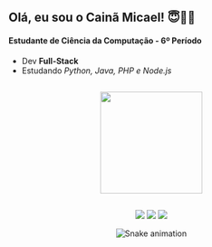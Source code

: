## Olá, eu sou o Cainã Micael! 😇👨‍🎓

#### Estudante de Ciência da Computação - **6º Período**
- Dev **Full-Stack**
- Estudando *Python, Java, PHP e Node.js*

##

<div align="center">
  <a href="https://github.com/cainamicael">
  <img height="180em" src="https://github-readme-stats.vercel.app/api?username=cainamicael&show_icons=true&theme=codeSTACKr&include_all_commits=true&count_private=true"/>
<!--
</div>
<div style="display: inline_block"><br>
  <img align="center" alt="caina-JAVA" height="30" width="40" src="https://cdn.jsdelivr.net/gh/devicons/devicon/icons/java/java-original.svg"">
  <img align="center" alt="Rafa-HTML" height="30" width="40" src="https://raw.githubusercontent.com/devicons/devicon/master/icons/html5/html5-original.svg">
  <img align="center" alt="Rafa-CSS" height="30" width="40" src="https://raw.githubusercontent.com/devicons/devicon/master/icons/css3/css3-original.svg">
  <img align="center" alt="Rafa-Js" height="30" width="40" src="https://raw.githubusercontent.com/devicons/devicon/master/icons/javascript/javascript-plain.svg">
  <img align="center" alt="caina-NODE" height="30" width="40" src="https://cdn.jsdelivr.net/gh/devicons/devicon/icons/nodejs/nodejs-original.svg">
  <img align="center" alt="caina-MYSQL" height="30" width="40" src="https://cdn.jsdelivr.net/gh/devicons/devicon/icons/mysql/mysql-original.svg">
                                                                                                                                                
  
 
    Futuramente:
  <img align="center" alt="caina-POSTGRESQL" height="30" width="40" src="https://cdn.jsdelivr.net/gh/devicons/devicon/icons/postgresql/postgresql-original.svg">
  <img align="center" alt="caina-MONGODB" height="30" width="40" src="https://cdn.jsdelivr.net/gh/devicons/devicon/icons/mongodb/mongodb-original.svg">
  <img align="center" alt="Rafa-React" height="30" width="40" src="https://raw.githubusercontent.com/devicons/devicon/master/icons/react/react-original.svg">
  <img align="center" alt="caina-JQUERY" height="30" width="40" src="https://cdn.jsdelivr.net/gh/devicons/devicon/icons/jquery/jquery-original.svg">
  <img align="center" alt="caina-VUE" height="30" width="40" src="https://cdn.jsdelivr.net/gh/devicons/devicon/icons/vuejs/vuejs-original.svg">
  <img align="center" alt="caina-ELECTRON" height="30" width="40" src="https://cdn.jsdelivr.net/gh/devicons/devicon/icons/electron/electron-original.svg">
  <img align="center" alt="caina-ANGULAR" height="30" width="40" src="https://cdn.jsdelivr.net/gh/devicons/devicon/icons/angularjs/angularjs-original.svg">

 
   
</div>
-->
  
  ##
 
<div> 

  <a href="https://instagram.com/caina_micael" target="_blank"><img src="https://img.shields.io/badge/-Instagram-%23E4405F?style=for-the-badge&logo=instagram&logoColor=white" target="_blank"></a>
  <a href = "mailto:cainamicaeloficiali@gmail.com"><img src="https://img.shields.io/badge/-Gmail-%23333?style=for-the-badge&logo=gmail&logoColor=white" target="_blank"></a>
  <a href="https://www.linkedin.com/in/cainamicael" target="_blank"><img src="https://img.shields.io/badge/-LinkedIn-%230077B5?style=for-the-badge&logo=linkedin&logoColor=white" target="_blank"></a> 
 
  ![Snake animation](https://github.com/cainamicael/cainamicael/blob/output/github-contribution-grid-snake.svg)
 
</div>
